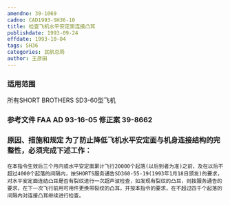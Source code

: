 ```yaml
---
amendno: 39-1069
cadno: CAD1993-SH36-10
title: 检查飞机水平安定面连接凸耳
publishdate: 1993-09-24
effdate: 1993-10-04
tags: SH36
categories: 民航总局
author: 王彦田
---
```


### 适用范围 
所有SHORT BROTHERS SD3-60型飞机

<!--more-->
### 参考文件    FAA AD 93-16-05 修正案 39-8662 

### 原因、措施和规定 为了防止降低飞机水平安定面与机身连接结构的完整性，必须完成下述工作： 
    在本指令生效后三个月内或水平安定面累计飞行20000个起落(以后到者为准)之前，及在以后不超过4000个起落的间隔内，按SHORTS服务通告SD360-55-19(1993年1月18日颁发)的要求，对水平安定面连结凸耳是否有裂纹进行一次超声波检查，如发现有裂纹的凸耳，则按服务通告的要求，在下一次飞行前用可用件更换带裂纹的凸耳，并按本指令的要求，在不超过四千个起落的间隔内对连接凸耳继续进行检查。
